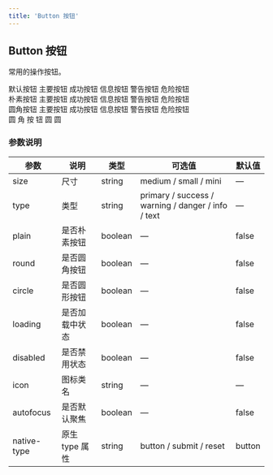 ```yaml
---
title: 'Button 按钮'
---
```


## Button 按钮

常用的操作按钮。

<demo-block title="基础用法">
  <template slot="demoContent">
    <div>
      <qb-button>默认按钮</qb-button>
      <qb-button type="primary">主要按钮</qb-button>
      <qb-button type="success">成功按钮</qb-button>
      <qb-button type="info">信息按钮</qb-button>
      <qb-button type="warning">警告按钮</qb-button>
      <qb-button type="danger">危险按钮</qb-button>
    </div>
    <div>
      <qb-button plain>朴素按钮</qb-button>
      <qb-button type="primary" plain>主要按钮</qb-button>
      <qb-button type="success" plain>成功按钮</qb-button>
      <qb-button type="info" plain>信息按钮</qb-button>
      <qb-button type="warning" plain>警告按钮</qb-button>
      <qb-button type="danger" plain>危险按钮</qb-button>
    </div>
    <div>
      <qb-button round>圆角按钮</qb-button>
      <qb-button type="primary" round>主要按钮</qb-button>
      <qb-button type="success" round>成功按钮</qb-button>
      <qb-button type="info" round>信息按钮</qb-button>
      <qb-button type="warning" round>警告按钮</qb-button>
      <qb-button type="danger" round>危险按钮</qb-button>
    </div>
    <div>
      <qb-button circle>圆</qb-button>
      <qb-button type="primary" circle>角</qb-button>
      <qb-button type="success" circle>按</qb-button>
      <qb-button type="info" circle>钮</qb-button>
      <qb-button type="warning" circle>圆</qb-button>
      <qb-button type="danger" circle>圆</qb-button>
    </div>
  </template>

  <highlight-code slot="codeText" lang="html">
    <div>
      <qb-button>默认按钮</qb-button>
      <qb-button type="primary">主要按钮</qb-button>
      <qb-button type="success">成功按钮</qb-button>
      <qb-button type="info">信息按钮</qb-button>
      <qb-button type="warning">警告按钮</qb-button>
      <qb-button type="danger">危险按钮</qb-button>
    </div>
    <div>
      <qb-button plain>朴素按钮</qb-button>
      <qb-button type="primary" plain>主要按钮</qb-button>
      <qb-button type="success" plain>成功按钮</qb-button>
      <qb-button type="info" plain>信息按钮</qb-button>
      <qb-button type="warning" plain>警告按钮</qb-button>
      <qb-button type="danger" plain>危险按钮</qb-button>
    </div>
    <div>
      <qb-button round>圆角按钮</qb-button>
      <qb-button type="primary" round>主要按钮</qb-button>
      <qb-button type="success" round>成功按钮</qb-button>
      <qb-button type="info" round>信息按钮</qb-button>
      <qb-button type="warning" round>警告按钮</qb-button>
      <qb-button type="danger" round>危险按钮</qb-button>
    </div>
    <div>
      <qb-button circle>圆</qb-button>
      <qb-button type="primary" circle>角</qb-button>
      <qb-button type="success" circle>按</qb-button>
      <qb-button type="info" circle>钮</qb-button>
      <qb-button type="warning" circle>圆</qb-button>
      <qb-button type="danger" circle>圆</qb-button>
    </div>
  </highlight-code>
</demo-block>

### 参数说明

| 参数        | 说明           | 类型    | 可选值                                             | 默认值 |
| ----------- | -------------- | ------- | -------------------------------------------------- | ------ |
| size        | 尺寸           | string  | medium / small / mini                              | —     |
| type        | 类型           | string  | primary / success / warning / danger / info / text | —     |
| plain       | 是否朴素按钮   | boolean | —                                                 | false  |
| round       | 是否圆角按钮   | boolean | —                                                 | false  |
| circle      | 是否圆形按钮   | boolean | —                                                 | false  |
| loading     | 是否加载中状态 | boolean | —                                                 | false  |
| disabled    | 是否禁用状态   | boolean | —                                                 | false  |
| icon        | 图标类名       | string  | —                                                 | —     |
| autofocus   | 是否默认聚焦   | boolean | —                                                 | false  |
| native-type | 原生 type 属性 | string  | button / submit / reset                            | button |